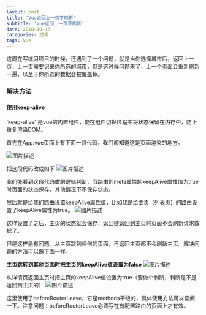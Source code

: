 ```yaml
---
layout: post
title: 'Vue返回上一页不刷新'
subtitle: 'Vue返回上一页不刷新'
date: 2018-10-13
categories: 技术
tags: Vue
---
```


这周在写练习项目的时候，还遇到了一个问题，就是当你选择城市后，返回上一页，上一页需要记录你所选的城市，但是这时候问题来了，上一个页面会重新刷新一遍，以至于你所选的数据会被覆盖掉。

### **解决方法**

#### **使用keep-alive**
'keep-alive' 是vue的内置组件，能在组件切换过程中将状态保留在内存中，防止重复渲染DOM。

首先在App.vue页面上有下面一段代码，我们都知道这是页面渲染的地方。

![图片描述](https://coding.net/u/aqingxin/p/publicImg/git/raw/master/clipboard.png)


把这段代码改成如下
![图片描述](https://coding.net/u/aqingxin/p/publicImg/git/raw/master/clipboard1.png)

我们能看到这段代码做的逻辑判断，当路由的meta属性的keepAlive属性值为true时页面的状态保存，其他情况下不保存状态。


然后就是给我们路由设置keepAlive属性值，比如我是给主页（列表页）的路由设置了keepAlive属性为true。
![图片描述](https://coding.net/u/aqingxin/p/publicImg/git/raw/master/clipboard2.png)

这样设置了之后，主页的状态就会保存，返回键返回到主页时页面不会刷新请求数据了。

但是这样是有问题。从主页跳到任何的页面，再返回主页都不会刷新主页。解决问题的方法可以像下面一样。


**主页跳转到其他页面时把主页的keepAlive值设置为false**
![图片描述](https://coding.net/u/aqingxin/p/publicImg/git/raw/master/clipboard3.png)


从详情页返回主页时把主页的keepAlive值设置为true（要做个判断，判断是不是返回到主页的）
![图片描述](https://coding.net/u/aqingxin/p/publicImg/git/raw/master/clipboard4.png)


这里使用了beforeRouterLeave，它是methods平级的，具体使用方法可以查阅一下。注意问题：beforeRouterLeave必须写在有配置路由的页面上才有效。